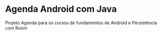 # Agenda Android com Java

Projeto Agenda para os cursos de fundamentos de Android e Persistência com Room
